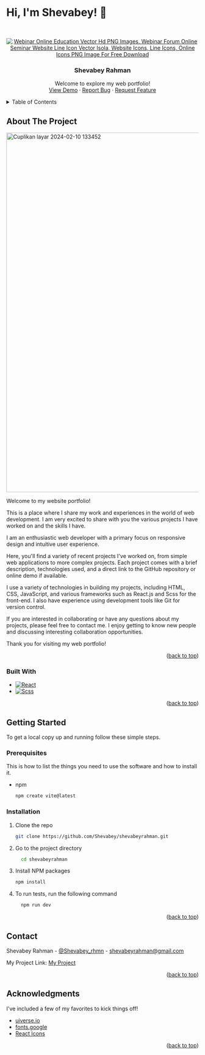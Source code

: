 <!-- Improved compatibility of back to top link: See: https://github.com/othneildrew/Best-README-Template/pull/73 -->
<a name="readme-top"></a>
<!--
*** Thanks for checking out the Best-README-Template. If you have a suggestion
*** that would make this better, please fork the repo and create a pull request
*** or simply open an issue with the tag "enhancement".
*** Don't forget to give the project a star!
*** Thanks again! Now go create something AMAZING! :D
-->



<!-- PROJECT SHIELDS -->
<!--
*** I'm using markdown "reference style" links for readability.
*** Reference links are enclosed in brackets [ ] instead of parentheses ( ).
*** See the bottom of this document for the declaration of the reference variables
*** for contributors-url, forks-url, etc. This is an optional, concise syntax you may use.
*** https://www.markdownguide.org/basic-syntax/#reference-style-links
-->


# Hi, I'm Shevabey! 👋

<!-- PROJECT LOGO -->
<br />
<div align="center">
  <a href="https://shevabeyrahman.vercel.app/">

  ![Webinar Online Education Vector Hd PNG Images, Webinar Forum Online Seminar Website Line Icon  Vector Isola, Website Icons, Line Icons, Online Icons PNG Image For Free Download](https://github.com/Shevabey/shevabeyrahman/assets/120761224/9fd4ff27-b9b8-48de-a573-ddd8abcd585b)

    
  </a>


  <h3 align="center">Shevabey Rahman</h3>

  <p align="center">
    Welcome to explore my web portfolio!
<!--     <br />
    <a href="https://github.com/othneildrew/Best-README-Template"><strong>Explore the docs »</strong></a>
    <br /> -->
    <br />
    <a href="https://shevabeyrahman.vercel.app/">View Demo</a>
    ·
    <a href="https://github.com/Shevabey/shevabeyrahman/issues">Report Bug</a>
    ·
    <a href="https://github.com/Shevabey/shevabeyrahman/issues">Request Feature</a>
  </p>
</div>



<!-- TABLE OF CONTENTS -->
<details>
  <summary>Table of Contents</summary>
  <ol>
    <li>
      <a href="#about-the-project">About The Project</a>
      <ul>
        <li><a href="#built-with">Built With</a></li>
      </ul>
    </li>
    <li>
      <a href="#getting-started">Getting Started</a>
      <ul>
        <li><a href="#prerequisites">Prerequisites</a></li>
        <li><a href="#installation">Installation</a></li>
      </ul>
    </li>
    <li><a href="#contact">Contact</a></li>
    <li><a href="#acknowledgments">Acknowledgments</a></li>
  </ol>
</details>



<!-- ABOUT THE PROJECT -->
## About The Project

 <img width="939" alt="Cuplikan layar 2024-02-10 133452" src="https://github.com/Shevabey/shevabeyrahman/assets/120761224/13c8f61c-fbb4-4646-85cd-73c475e25358">

Welcome to my website portfolio!

This is a place where I share my work and experiences in the world of web development. I am very excited to share with you the various projects I have worked on and the skills I have.

I am an enthusiastic web developer with a primary focus on responsive design and intuitive user experience.


Here, you'll find a variety of recent projects I've worked on, from simple web applications to more complex projects. Each project comes with a brief description, technologies used, and a direct link to the GitHub repository or online demo if available.


I use a variety of technologies in building my projects, including HTML, CSS, JavaScript, and various frameworks such as React.js and Scss for the front-end. I also have experience using development tools like Git for version control.


If you are interested in collaborating or have any questions about my projects, please feel free to contact me. I enjoy getting to know new people and discussing interesting collaboration opportunities.

Thank you for visiting my web portfolio!

<p align="right">(<a href="#readme-top">back to top</a>)</p>



### Built With

* [![React][React.js]][React-url]
* [![Scss][Scss.com]][Scss-url]



<p align="right">(<a href="#readme-top">back to top</a>)</p>



<!-- GETTING STARTED -->
## Getting Started

To get a local copy up and running follow these simple steps.

### Prerequisites

This is how to list the things you need to use the software and how to install it.
* npm
  ```sh
  npm create vite@latest
  ```

### Installation

1. Clone the repo
   ```sh
   git clone https://github.com/Shevabey/shevabeyrahman.git
   ```
2. Go to the project directory

    ```bash
      cd shevabeyrahman
    ```
   
3. Install NPM packages
   ```sh
   npm install
   ```
4. To run tests, run the following command

    ```bash
      npm run dev
    ```

<p align="right">(<a href="#readme-top">back to top</a>)</p>


<!-- CONTACT -->
## Contact

Shevabey Rahman - [@Shevabey_rhmn](https://www.instagram.com/shevabey_rhmn/) - shevabeyrahman@gmail.com

My Project Link: [My Project](https://github.com/Shevabey?tab=repositories)

<p align="right">(<a href="#readme-top">back to top</a>)</p>



<!-- ACKNOWLEDGMENTS -->
## Acknowledgments

I've included a few of my favorites to kick things off!

* [uiverse.io](https://uiverse.io/)
* [fonts.google](https://fonts.google.com/)
* [React Icons](https://react-icons.github.io/react-icons/search)

<p align="right">(<a href="#readme-top">back to top</a>)</p>



<!-- MARKDOWN LINKS & IMAGES -->
<!-- https://www.markdownguide.org/basic-syntax/#reference-style-links -->
[contributors-shield]: https://img.shields.io/github/contributors/othneildrew/Best-README-Template.svg?style=for-the-badge
[contributors-url]: https://github.com/othneildrew/Best-README-Template/graphs/contributors
[forks-shield]: https://img.shields.io/github/forks/othneildrew/Best-README-Template.svg?style=for-the-badge
[forks-url]: https://github.com/othneildrew/Best-README-Template/network/members
[stars-shield]: https://img.shields.io/github/stars/othneildrew/Best-README-Template.svg?style=for-the-badge
[stars-url]: https://github.com/othneildrew/Best-README-Template/stargazers
[issues-shield]: https://img.shields.io/github/issues/othneildrew/Best-README-Template.svg?style=for-the-badge
[issues-url]: https://github.com/othneildrew/Best-README-Template/issues
[license-shield]: https://img.shields.io/github/license/othneildrew/Best-README-Template.svg?style=for-the-badge
[license-url]: https://github.com/othneildrew/Best-README-Template/blob/master/LICENSE.txt
[linkedin-shield]: https://img.shields.io/badge/-LinkedIn-black.svg?style=for-the-badge&logo=linkedin&colorB=555
[linkedin-url]: https://www.linkedin.com/in/shevabey-rahman/
[product-screenshot]: images/screenshot.png
[Next.js]: https://img.shields.io/badge/next.js-000000?style=for-the-badge&logo=nextdotjs&logoColor=white
[Next-url]: https://nextjs.org/
[React.js]: https://img.shields.io/badge/React-20232A?style=for-the-badge&logo=react&logoColor=61DAFB
[React-url]: https://reactjs.org/
[Vue.js]: https://img.shields.io/badge/Vue.js-35495E?style=for-the-badge&logo=vuedotjs&logoColor=4FC08D
[Vue-url]: https://vuejs.org/
[Angular.io]: https://img.shields.io/badge/Angular-DD0031?style=for-the-badge&logo=angular&logoColor=white
[Angular-url]: https://angular.io/
[Svelte.dev]: https://img.shields.io/badge/Svelte-4A4A55?style=for-the-badge&logo=svelte&logoColor=FF3E00
[Svelte-url]: https://svelte.dev/
[Laravel.com]: https://img.shields.io/badge/Laravel-FF2D20?style=for-the-badge&logo=laravel&logoColor=white
[Laravel-url]: https://laravel.com
[Bootstrap.com]: https://img.shields.io/badge/Bootstrap-563D7C?style=for-the-badge&logo=bootstrap&logoColor=white
[Bootstrap-url]: https://getbootstrap.com
[Scss.com]: https://img.shields.io/badge/SCSS-CC6699?style=for-the-badge&logo=sass&logoColor=white
[Scss-url]: https://sass-lang.com/

